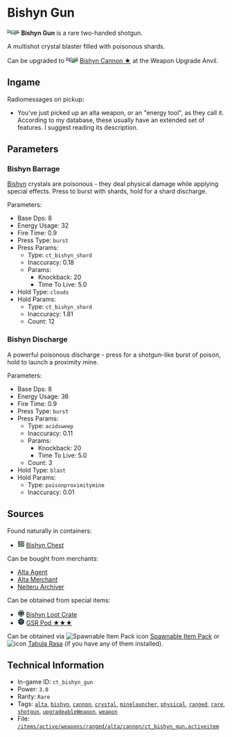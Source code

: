 # Bishyn Gun

<img src="https://raw.githubusercontent.com/Ceterai/Enternia/main/items/active/weapons/ranged/alta/cannon/ct_bishyn_gun.png" alt="Bishyn Gun icon" loading="lazy" width="auto" height="16px"/> **Bishyn Gun** is a rare two-handed shotgun.

A multishot crystal blaster filled with poisonous shards.

Can be upgraded to <img src="https://raw.githubusercontent.com/Ceterai/Enternia/main/items/active/weapons/ranged/alta/cannon/ct_bishyn_gun_2.png" alt="Bishyn Cannon ★ icon" loading="lazy" width="auto" height="16px"/> [Bishyn Cannon ★](https://ceterai.github.io/MyEnternia/Wiki/BishynCannon) at the Weapon Upgrade Anvil.

## Ingame

Radiomessages on pickup:

- You've just picked up an alta weapon, or an "energy tool", as they call it. According to my database, these usually have an extended set of features. I suggest reading its description.

## Parameters

### Bishyn Barrage

[Bishyn](https://ceterai.github.io/MyEnternia/Wiki/Tags/Bishyn) crystals are poisonous - they deal physical damage while applying special effects. Press to burst with shards, hold for a shard discharge.

Parameters:

- Base Dps: 8
- Energy Usage: 32
- Fire Time: 0.9
- Press Type: `burst`
- Press Params:
  - Type: `ct_bishyn_shard`
  - Inaccuracy: 0.18
  - Params:
    - Knockback: 20
    - Time To Live: 5.0
- Hold Type: `clouds`
- Hold Params:
  - Type: `ct_bishyn_shard`
  - Inaccuracy: 1.81
  - Count: 12

### Bishyn Discharge

A powerful poisonous discharge - press for a shotgun-like burst of poison, hold to launch a proximity mine.

Parameters:

- Base Dps: 8
- Energy Usage: 36
- Fire Time: 0.9
- Press Type: `burst`
- Press Params:
  - Type: `acidsweep`
  - Inaccuracy: 0.11
  - Params:
    - Knockback: 20
    - Time To Live: 5.0
  - Count: 3
- Hold Type: `blast`
- Hold Params:
  - Type: `poisonproximitymine`
  - Inaccuracy: 0.01

## Sources

Found naturally in containers:

- <img src="https://raw.githubusercontent.com/Ceterai/Enternia/main/objects/biome/alterash_prime/bishyn/decorative/chest/icon.png" alt="Bishyn Chest icon" loading="lazy" width="auto" height="16px"/> [Bishyn Chest](https://ceterai.github.io/MyEnternia/Wiki/BishynChest)

Can be bought from merchants:

- [Alta Agent](https://ceterai.github.io/MyEnternia/Wiki/AltaAgent)
- [Alta Merchant](https://ceterai.github.io/MyEnternia/Wiki/AltaMerchant)
- [Neiteru Archiver](https://ceterai.github.io/MyEnternia/Wiki/NeiteruArchiver)

Can be obtained from special items:

- <img src="https://raw.githubusercontent.com/Ceterai/Enternia/main/items/active/alta/loot/biome/ct_bishyn_loot.png" alt="Bishyn Loot Crate icon" loading="lazy" width="auto" height="16px"/> [Bishyn Loot Crate](https://ceterai.github.io/MyEnternia/Wiki/BishynLootCrate)
- <img src="https://raw.githubusercontent.com/Ceterai/Enternia/main/items/active/alta/loot/other/gsr.png" alt="GSR Pod ★★★ icon" loading="lazy" width="auto" height="16px"/> [GSR Pod ★★★](https://ceterai.github.io/MyEnternia/Wiki/GSRPod)

Can be obtained via <img src="https://raw.githubusercontent.com/Silverfeelin/Starbound-SpawnableItemPack/master/interface/sip/iconSmall.png" alt="Spawnable Item Pack icon" width="18" height="14"/> [Spawnable Item Pack](https://steamcommunity.com/sharedfiles/filedetails/?id=733665104) or <img src="https://steamuserimages-a.akamaihd.net/ugc/263843960696222713/3EC9A7C005541F7D577EBCB8C5736B4EFC9973D6/" alt="icon" width="8" height="12"/> [Tabula Rasa](https://community.playstarbound.com/resources/the-tabula-rasa.3222/) (if you have any of them installed).

## Technical Information

- In-game ID: `ct_bishyn_gun`
- Power: `3.0`
- Rarity: `Rare`
- Tags: [`alta`](https://ceterai.github.io/MyEnternia/Wiki/Tags/Alta), [`bishyn`](https://ceterai.github.io/MyEnternia/Wiki/Tags/Bishyn), [`cannon`](https://ceterai.github.io/MyEnternia/Wiki/Tags/Cannon), [`crystal`](https://ceterai.github.io/MyEnternia/Wiki/Tags/Crystal), [`minelauncher`](https://ceterai.github.io/MyEnternia/Wiki/Tags/Minelauncher), [`physical`](https://ceterai.github.io/MyEnternia/Wiki/Tags/Physical), [`ranged`](https://ceterai.github.io/MyEnternia/Wiki/Tags/Ranged), [`rare`](https://ceterai.github.io/MyEnternia/Wiki/Tags/Rare), [`shotgun`](https://ceterai.github.io/MyEnternia/Wiki/Tags/Shotgun), [`upgradeableWeapon`](https://ceterai.github.io/MyEnternia/Wiki/Tags/UpgradeableWeapon), [`weapon`](https://ceterai.github.io/MyEnternia/Wiki/Tags/Weapon)
- File: [`/items/active/weapons/ranged/alta/cannon/ct_bishyn_gun.activeitem`](https://github.com/Ceterai/Enternia/blob/main/items/active/weapons/ranged/alta/cannon/ct_bishyn_gun.activeitem)
